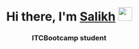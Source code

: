 <h1 align="center">Hi there, I'm <a href="https://daniilshat.ru/" target="_blank">Salikh</a> 
<img src="https://github.com/blackcater/blackcater/raw/main/images/Hi.gif" height="32"/></h1>
<h3 align="center">ITCBootcamp student</h3>
